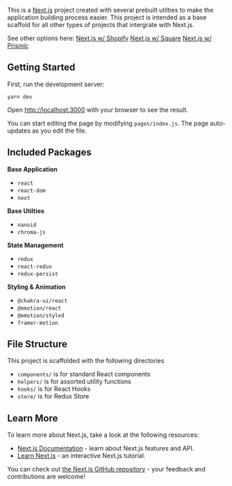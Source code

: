 This is a [Next.js](https://nextjs.org/) project created with several prebuilt utilties to make the application building process easier. This project is intended as a base scaffold for all other types of projects that intergrate with Next.js.

See other options here:
[Next.js w/ Shopify](/#)
[Next.js w/ Square](/#)
[Next.js w/ Prismic](/#)

## Getting Started

First, run the development server:

```
yarn dev
```

Open [http://localhost:3000](http://localhost:3000) with your browser to see the result.

You can start editing the page by modifying `pages/index.js`. The page auto-updates as you edit the file.

## Included Packages

**Base Application**

- `react`
- `react-dom`
- `next`

**Base Utilties**

- `nanoid`
- `chroma-js`

**State Management**

- `redux`
- `react-redux`
- `redux-persist`

**Styling & Animation**

- `@chakra-ui/react`
- `@emotion/react`
- `@emotion/styled`
- `framer-motion`

## File Structure

This project is scaffolded with the following directories

- `components/` is for standard React components
- `helpers/` is for assorted utility functions
- `hooks/` is for React Hooks
- `store/` is for Redux Store

## Learn More

To learn more about Next.js, take a look at the following resources:

- [Next.js Documentation](https://nextjs.org/docs) - learn about Next.js features and API.
- [Learn Next.js](https://nextjs.org/learn) - an interactive Next.js tutorial.

You can check out [the Next.js GitHub repository](https://github.com/vercel/next.js/) - your feedback and contributions are welcome!
